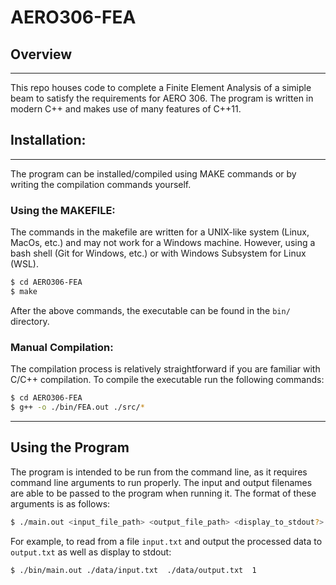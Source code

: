 # AERO306-FEA

## Overview

---

This repo houses code to complete a Finite Element Analysis of a simiple beam to satisfy the requirements for AERO 306. The program is written in modern C++ and makes use of many features of C++11.

## Installation:

---

The program can be installed/compiled using MAKE commands or by writing the compilation commands yourself.

### Using the MAKEFILE:

The commands in the makefile are written for a UNIX-like system (Linux, MacOs, etc.) and may not work for a Windows machine. However, using a bash shell (Git for Windows, etc.) or with Windows Subsystem for Linux (WSL).

```bash
$ cd AERO306-FEA
$ make
```

After the above commands, the executable can be found in the `bin/` directory.

### Manual Compilation:

The compilation process is relatively straightforward if you are familiar with C/C++ compilation. To compile the executable run the following commands:

```bash
$ cd AERO306-FEA
$ g++ -o ./bin/FEA.out ./src/*
```

---

## Using the Program

The program is intended to be run from the command line, as it requires command line arguments to run properly. The input and output filenames are able to be passed to the program when running it. The format of these arguments is as follows:

```bash
$ ./main.out <input_file_path> <output_file_path> <display_to_stdout?>
```

For example, to read from a file `input.txt` and output the processed data to `output.txt` as well as display to stdout:

```bash
$ ./bin/main.out ./data/input.txt  ./data/output.txt  1
```
